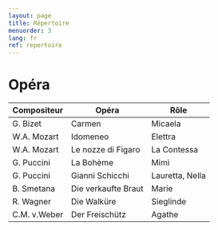 ```yaml
---
layout: page
title: Répertoire
menuorder: 3
lang: fr
ref: repertoire
---
```


# Opéra	

| Compositeur | Opéra | Rôle |
| -------- | ----- | ---- |
| G. Bizet | Carmen | Micaela |
| W.A. Mozart | Idomeneo | Elettra |
| W.A. Mozart | Le nozze di Figaro | La Contessa |
| G. Puccini | La Bohème | Mimì |
| G. Puccini | Gianni Schicchi | Lauretta, Nella |
| B. Smetana | Die verkaufte Braut | Marie |
| R. Wagner | Die Walküre | Sieglinde |
| C.M. v.Weber | Der Freischütz | Agathe |
